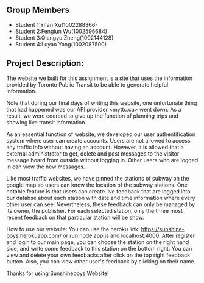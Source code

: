 ## Group Members
- Student 1:Yifan Xu(1002288366)
- Student 2:Fenglun Wu(1002596684)
- Student 3:Qiangyu Zheng(1002144128)
- Student 4:Luyao Yang(1002087500)

## Project Description:
The website we built for this assignment is a site that uses the 
information provided by Toronto Public Transit to be able to generate 
helpful information.

Note that during our final days of writing this website, one unfortunate
thing that had happened was our API provider <myttc.ca> went down. As a result,
we were coerced to give up the function of planning trips and showing live
transit information.

As an essential function of website, we developed our user authentification
system where user can create accounts. Users are not allowed to access any
traffic info without having an account. However, it is allowed that a external
administrator to get, delete and post messages to the visitor message board 
from outside without logging in. Other users who are logged in can view the 
new messages.

Like most traffic websites, we have pinned the stations of subway on the
google map so users can know the location of the subway stations. One notable
feature is that users can create live feedback that are logged into our databse
about each station with date and time information where every other user can
see. Nevertheless, these feedback can only be managed by its owner, the
publisher. For each selected station, only the three most recent feedback on
that particular station will be show.

How to use our website:
You can use the heroku link: https://sunshine-boys.herokuapp.com/
or run node app.js and localhost:4000.
After register and login to our main page, you can choose the station on the 
right hand side, and write some feedback to this station on the bottom right.
You can view and delete your own feedbacks after click on the top right 
feedback button. Also, you can view other user's feedback by clicking on their name.

Thanks for using Sunshineboys Website!